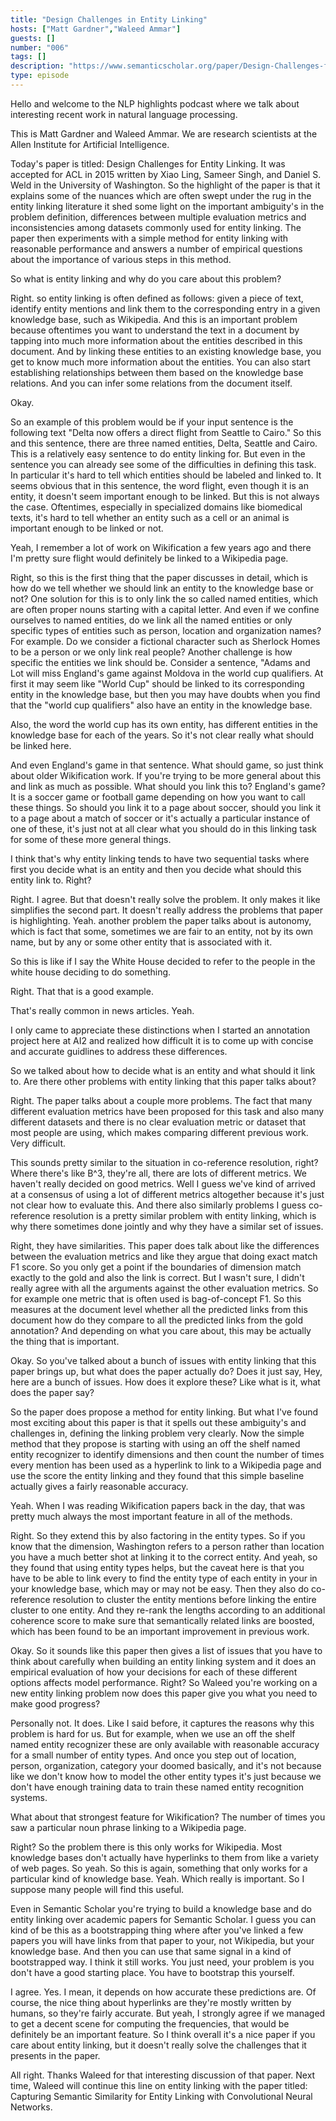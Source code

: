 ```yaml
---
title: "Design Challenges in Entity Linking"
hosts: ["Matt Gardner","Waleed Ammar"]
guests: []
number: "006"
tags: []
description: "https://www.semanticscholar.org/paper/Design-Challenges-for-Entity-Linking-Ling-Singh/aa2a7ac7bfa9a0201d4faddd4e7bb26299a5e0be"
type: episode
---
```


<turn speaker="Matt Gardner" timestamp="00:00">

Hello and welcome to the NLP highlights podcast where we talk about interesting recent work in
natural language processing.

</turn>


<turn speaker="Waleed Ammar" timestamp="00:06">

This is Matt Gardner and Waleed Ammar. We are research scientists at the Allen Institute for
Artificial Intelligence.

</turn>


<turn speaker="Waleed Ammar" timestamp="00:12">

Today's paper is titled: Design Challenges for Entity Linking. It was accepted for ACL in 2015
written by Xiao Ling, Sameer Singh, and Daniel S. Weld in the University of Washington. So the
highlight of the paper is that it explains some of the nuances which are often swept under the rug
in the entity linking literature it shed some light on the important ambiguity's in the problem
definition, differences between multiple evaluation metrics and inconsistencies among datasets
commonly used for entity linking. The paper then experiments with a simple method for entity linking
with reasonable performance and answers a number of empirical questions about the importance of
various steps in this method.

</turn>


<turn speaker="Matt Gardner" timestamp="01:00">

So what is entity linking and why do you care about this problem?

</turn>


<turn speaker="Waleed Ammar" timestamp="01:04">

Right. so entity linking is often defined as follows: given a piece of text, identify entity
mentions and link them to the corresponding entry in a given knowledge base, such as Wikipedia. And
this is an important problem because oftentimes you want to understand the text in a document by
tapping into much more information about the entities described in this document. And by linking
these entities to an existing knowledge base, you get to know much more information about the
entities. You can also start establishing relationships between them based on the knowledge base
relations. And you can infer some relations from the document itself.

</turn>


<turn speaker="Matt Gardner" timestamp="01:48">

Okay.

</turn>


<turn speaker="Waleed Ammar" timestamp="01:49">

So an example of this problem would be if your input sentence is the following text "Delta now
offers a direct flight from Seattle to Cairo." So this and this sentence, there are three named
entities, Delta, Seattle and Cairo. This is a relatively easy sentence to do entity linking for. But
even in the sentence you can already see some of the difficulties in defining this task. In
particular it's hard to tell which entities should be labeled and linked to. It seems obvious that
in this sentence, the word flight, even though it is an entity, it doesn't seem important enough to
be linked. But this is not always the case. Oftentimes, especially in specialized domains like
biomedical texts, it's hard to tell whether an entity such as a cell or an animal is important
enough to be linked or not.

</turn>


<turn speaker="Matt Gardner" timestamp="02:57">

Yeah, I remember a lot of work on Wikification a few years ago and there I'm pretty sure flight
would definitely be linked to a Wikipedia page.

</turn>


<turn speaker="Waleed Ammar" timestamp="03:07">

Right, so this is the first thing that the paper discusses in detail, which is how do we tell
whether we should link an entity to the knowledge base or not? One solution for this is to only link
the so called named entities, which are often proper nouns starting with a capital letter. And even
if we confine ourselves to named entities, do we link all the named entities or only specific types
of entities such as person, location and organization names? For example. Do we consider a fictional
character such as Sherlock Homes to be a person or we only link real people? Another challenge is
how specific the entities we link should be. Consider a sentence, "Adams and Lot will miss England's
game against Moldova in the world cup qualifiers. At first it may seem like "World Cup" should be
linked to its corresponding entity in the knowledge base, but then you may have doubts when you find
that the "world cup qualifiers" also have an entity in the knowledge base.

</turn>


<turn speaker="Waleed Ammar" timestamp="04:14">

Also, the word the world cup has its own entity, has different entities in the knowledge base for
each of the years. So it's not clear really what should be linked here.

</turn>


<turn speaker="Matt Gardner" timestamp="04:27">

And even England's game in that sentence. What should game, so just think about older Wikification
work. If you're trying to be more general about this and link as much as possible. What should you
link this to? England's game? It is a soccer game or football game depending on how you want to call
these things. So should you link it to a page about soccer, should you link it to a page about a
match of soccer or it's actually a particular instance of one of these, it's just not at all clear
what you should do in this linking task for some of these more general things.

</turn>


<turn speaker="Matt Gardner" timestamp="05:02">

I think that's why entity linking tends to have two sequential tasks where first you decide what is
an entity and then you decide what should this entity link to. Right?

</turn>


<turn speaker="Waleed Ammar" timestamp="05:13">

Right. I agree. But that doesn't really solve the problem. It only makes it like simplifies the
second part. It doesn't really address the problems that paper is highlighting. Yeah. another
problem the paper talks about is autonomy, which is fact that some, sometimes we are fair to an
entity, not by its own name, but by any or some other entity that is associated with it.

</turn>


<turn speaker="Matt Gardner" timestamp="05:37">

So this is like if I say the White House decided to refer to the people in the white house deciding
to do something.

</turn>


<turn speaker="Waleed Ammar" timestamp="05:43">

Right. That that is a good example.

</turn>


<turn speaker="Matt Gardner" timestamp="05:45">

That's really common in news articles. Yeah.

</turn>


<turn speaker="Waleed Ammar" timestamp="05:48">

I only came to appreciate these distinctions when I started an annotation project here at AI2 and
realized how difficult it is to come up with concise and accurate guidlines to address these
differences.

</turn>


<turn speaker="Matt Gardner" timestamp="06:00">

So we talked about how to decide what is an entity and what should it link to. Are there other
problems with entity linking that this paper talks about?

</turn>


<turn speaker="Waleed Ammar" timestamp="06:11">

Right. The paper talks about a couple more problems. The fact that many different evaluation metrics
have been proposed for this task and also many different datasets and there is no clear evaluation
metric or dataset that most people are using, which makes comparing different previous work. Very
difficult.

</turn>


<turn speaker="Matt Gardner" timestamp="06:36">

This sounds pretty similar to the situation in co-reference resolution, right? Where there's like
B^3, they're all, there are lots of different metrics. We haven't really decided on good metrics.
Well I guess we've kind of arrived at a consensus of using a lot of different metrics altogether
because it's just not clear how to evaluate this. And there also similarly problems I guess co-
reference resolution is a pretty similar problem with entity linking, which is why there sometimes
done jointly and why they have a similar set of issues.

</turn>


<turn speaker="Waleed Ammar" timestamp="07:10">

Right, they have similarities. This paper does talk about like the differences between the
evaluation metrics and like they argue that doing exact match F1 score. So you only get a point if
the boundaries of dimension match exactly to the gold and also the link is correct. But I wasn't
sure, I didn't really agree with all the arguments against the other evaluation metrics. So for
example one metric that is often used is bag-of-concept F1. So this measures at the document level
whether all the predicted links from this document how do they compare to all the predicted links
from the gold annotation? And depending on what you care about, this may be actually the thing that
is important.

</turn>


<turn speaker="Matt Gardner" timestamp="08:04">

Okay. So you've talked about a bunch of issues with entity linking that this paper brings up, but
what does the paper actually do? Does it just say, Hey, here are a bunch of issues. How does it
explore these? Like what is it, what does the paper say?

</turn>


<turn speaker="Waleed Ammar" timestamp="08:14">

So the paper does propose a method for entity linking. But what I've found most exciting about this
paper is that it spells out these ambiguity's and challenges in, defining the linking problem very
clearly. Now the simple method that they propose is starting with using an off the shelf named
entity recognizer to identify dimensions and then count the number of times every mention has been
used as a hyperlink to link to a Wikipedia page and use the score the entity linking and they found
that this simple baseline actually gives a fairly reasonable accuracy.

</turn>


<turn speaker="Matt Gardner" timestamp="08:58">

Yeah. When I was reading Wikification papers back in the day, that was pretty much always the most
important feature in all of the methods.

</turn>


<turn speaker="Waleed Ammar" timestamp="09:06">

Right. So they extend this by also factoring in the entity types. So if you know that the dimension,
Washington refers to a person rather than location you have a much better shot at linking it to the
correct entity. And yeah, so they found that using entity types helps, but the caveat here is that
you have to be able to link every to find the entity type of each entity in your in your knowledge
base, which may or may not be easy. Then they also do co-reference resolution to cluster the entity
mentions before linking the entire cluster to one entity. And they re-rank the lengths according to
an additional coherence score to make sure that semantically related links are boosted, which has
been found to be an important improvement in previous work.

</turn>


<turn speaker="Matt Gardner" timestamp="10:13">

Okay. So it sounds like this paper then gives a list of issues that you have to think about
carefully when building an entity linking system and it does an empirical evaluation of how your
decisions for each of these different options affects model performance. Right? So Waleed you're
working on a new entity linking problem now does this paper give you what you need to make good
progress?

</turn>


<turn speaker="Waleed Ammar" timestamp="10:39">

Personally not. It does. Like I said before, it captures the reasons why this problem is hard for
us. But for example, when we use an off the shelf named entity recognizer these are only available
with reasonable accuracy for a small number of entity types. And once you step out of location,
person, organization, category your doomed basically, and it's not because like we don't know how to
model the other entity types it's just because we don't have enough training data to train these
named entity recognition systems.

</turn>


<turn speaker="Matt Gardner" timestamp="11:14">

What about that strongest feature for Wikification? The number of times you saw a particular noun
phrase linking to a Wikipedia page.

</turn>


<turn speaker="Waleed Ammar" timestamp="11:21">

Right? So the problem there is this only works for Wikipedia. Most knowledge bases don't actually
have hyperlinks to them from like a variety of web pages. So yeah. So this is again, something that
only works for a particular kind of knowledge base. Yeah. Which really is important. So I suppose
many people will find this useful.

</turn>


<turn speaker="Matt Gardner" timestamp="11:43">

Even in Semantic Scholar you're trying to build a knowledge base and do entity linking over academic
papers for Semantic Scholar. I guess you can kind of be this as a bootstrapping thing where after
you've linked a few papers you will have links from that paper to your, not Wikipedia, but your
knowledge base. And then you can use that same signal in a kind of bootstrapped way. I think it
still works. You just need, your problem is you don't have a good starting place. You have to
bootstrap this yourself.

</turn>


<turn speaker="Waleed Ammar" timestamp="12:13">

I agree. Yes. I mean, it depends on how accurate these predictions are. Of course, the nice thing
about hyperlinks are they're mostly written by humans, so they're fairly accurate. But yeah, I
strongly agree if we managed to get a decent scene for computing the frequencies, that would be
definitely be an important feature. So I think overall it's a nice paper if you care about entity
linking, but it doesn't really solve the challenges that it presents in the paper.

</turn>


<turn speaker="Matt Gardner" timestamp="12:47">

All right. Thanks Waleed for that interesting discussion of that paper. Next time, Waleed will
continue this line on entity linking with the paper titled: Capturing Semantic Similarity for Entity
Linking with Convolutional Neural Networks.

</turn>
